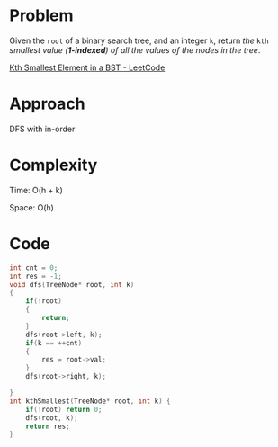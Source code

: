 # Problem

Given the `root` of a binary search tree, and an integer `k`, return *the* `kth` *smallest value (**1-indexed**) of all the values of the nodes in the tree*.

[Kth Smallest Element in a BST - LeetCode](https://leetcode.com/problems/kth-smallest-element-in-a-bst/description/?envType=study-plan-v2&envId=top-interview-150)

# Approach

DFS with in-order

# Complexity

Time: O(h + k)

Space: O(h)

# Code

```c++
int cnt = 0;
int res = -1;
void dfs(TreeNode* root, int k)
{
    if(!root)
    {
        return;
    }
    dfs(root->left, k); 
    if(k == ++cnt) 
    {
        res = root->val;
    }
    dfs(root->right, k);

}
int kthSmallest(TreeNode* root, int k) {
    if(!root) return 0;
    dfs(root, k);
    return res;
}
```
